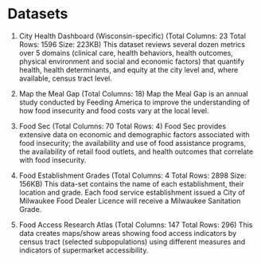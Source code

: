 # Datasets
1. City Health Dashboard (Wisconsin-specific) (Total Columns: 23 Total Rows: 1596 Size: 223KB)
This dataset reviews several dozen metrics over 5 domains (clinical care, health behaviors, health outcomes, physical environment and social and economic factors) that quantify health, health determinants, and equity at the city level and, where available, census tract level.

2. Map the Meal Gap (Total Columns: 18)
Map the Meal Gap is an annual study conducted by Feeding America to improve the understanding of how food insecurity and food costs vary at the local level. 

3. Food Sec (Total Columns: 70 Total Rows: 4)
Food Sec provides extensive data on economic and demographic factors associated with food insecurity; the availability and use of food assistance programs, the availability of retail food outlets, and health outcomes that correlate with food insecurity.

4. Food Establishment Grades (Total Columns: 4 Total Rows: 2898 Size: 156KB)
This data-set contains the name of each establishment, their location and grade. Each food service establishment issued a City of Milwaukee Food Dealer Licence will receive a Milwaukee Sanitation Grade. 

5. Food Access Research Atlas (Total Columns: 147 Total Rows: 296)
This data creates maps/show areas showing food access indicators by census tract (selected subpopulations) using different measures and indicators of supermarket accessibility. 






